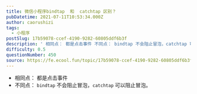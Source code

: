 ```yaml
---
title: 微信小程序bindtap  和  catchtap 区别？
pubDatetime: 2021-07-11T10:53:34.000Z
author: caorushizi
tags:
  - 小程序
postSlug: 17b59078-ccef-4190-9282-60805ddf6b3f
description: ' 相同点： 都是点击事件 不同点： bindtap 不会阻止冒泡，catchtap 可以阻止冒泡。 '
difficulty: 0.5
questionNumber: 450
source: https://fe.ecool.fun/topic/17b59078-ccef-4190-9282-60805ddf6b3f
---
```


* 相同点： 都是点击事件
* 不同点： `bindtap` 不会阻止冒泡，`catchtap` 可以阻止冒泡。
